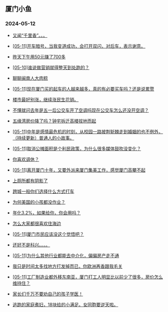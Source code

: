 ## 厦门小鱼 
### 2024-05-12

+ [又闻“千里香”。。。](http://bbs.xmfish.com/read-htm-tid-18188589.html)

+ [[05-11]开车暗号，当我变道成功，会打开双闪，对后车，表示谢意。](http://bbs.xmfish.com/read-htm-tid-18188645.html)

+ [昨天下午用50元赚了700多](http://bbs.xmfish.com/read-htm-tid-18188733.html)

+ [[05-10]谁说做营销就得整天到处跑的？](http://bbs.xmfish.com/read-htm-tid-18188611.html)

+ [聊聊闽南人大肉粽](http://bbs.xmfish.com/read-htm-tid-18188763.html)

+ [[05-11]现在厦门买的起车的人越来越多，真的有必要买车吗？还是说累赘](http://bbs.xmfish.com/read-htm-tid-18188780.html)

+ [楼市最好别涨，继续涨民生花销。](http://bbs.xmfish.com/read-htm-tid-18188798.html)

+ [不懂就问去年是五一后公交车开了空调吗现在公交车怎么还没开空调？](http://bbs.xmfish.com/read-htm-tid-18188631.html)

+ [五缘湾房价降了吗？钟宅拆迁高楼拔地而起](http://bbs.xmfish.com/read-htm-tid-18188672.html)

+ [[05-11]中年是感情最危机的时刻，从校园一路披荆斩棘走到婚姻的也不例外，（持续更新）普通人的小故事。](http://bbs.xmfish.com/read-htm-tid-18188847.html)

+ [[05-11]取消公摊面积是个利民政策，为什么很多媒体鼓吹没变化？](http://bbs.xmfish.com/read-htm-tid-18188696.html)

+ [你喜欢调休？](http://bbs.xmfish.com/read-htm-tid-18188643.html)

+ [[05-11]离开厦门十年，又要外派来厦门集美工作，感觉厦门高攀不起](http://bbs.xmfish.com/read-htm-tid-18188877.html)

+ [上厕所都有阴影了](http://bbs.xmfish.com/read-htm-tid-18188953.html)

+ [跨城一般你们选择什么方式打车](http://bbs.xmfish.com/read-htm-tid-18188802.html)

+ [为何美国的小孩都没作业？](http://bbs.xmfish.com/read-htm-tid-18188942.html)

+ [年化3.2%，如果给你，你会用吗？](http://bbs.xmfish.com/read-htm-tid-18188930.html)

+ [怎么大家都很喜欢住海边](http://bbs.xmfish.com/read-htm-tid-18188774.html)

+ [[05-11]厦门市民应该没这个觉悟吧？](http://bbs.xmfish.com/read-htm-tid-18188973.html)

+ [还好不是科兴。。。。](http://bbs.xmfish.com/read-htm-tid-18189036.html)

+ [[05-11]为什么其他行业都能去中介化，偏偏房产走不通](http://bbs.xmfish.com/read-htm-tid-18188932.html)

+ [我只是时间太多找地方打发掉而已，你欧洲再香跟我毛关](http://bbs.xmfish.com/read-htm-tid-18188903.html)

+ [[05-11]工厂制造业都外移东南亚，厦门打工人明显比以前少了很多，房价怎么维持住？](http://bbs.xmfish.com/read-htm-tid-18188968.html)

+ [家长们千万不要劝自己的孩子学医！](http://bbs.xmfish.com/read-htm-tid-18189072.html)

+ [逃跑的家庭煮妇，18块给的小满足。女同胞要逆天啦。](http://bbs.xmfish.com/read-htm-tid-18189044.html)

